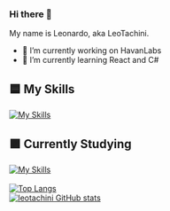### Hi there 👋
My name is Leonardo, aka LeoTachini.

- 🔭 I’m currently working on HavanLabs
- 🌱 I’m currently learning React and C#

## 🟦 My Skills
  [![My Skills](https://skillicons.dev/icons?i=html,css,javascript,typescript,react,mysql,git,github,vscode)](https://skillicons.dev)<br>
## 🟪 Currently Studying
  [![My Skills](https://skillicons.dev/icons?i=react,next,cs)](https://skillicons.dev)<br>    
        <a href="https://github.com/leotachini">
            <img src="https://github-readme-stats.vercel.app/api/top-langs/?username=leotachini&theme=dark&bg_color=0D1117&text_color=FFFFFF&title_color=FFFFFF&langs_count=8" alt="Top Langs" />
        </a>
        <br>
        <a href="https://github.com/leotachini">
            <img src="https://github-readme-stats.vercel.app/api?username=leotachini&show_icons=true&theme=transparent" alt="leotachini GitHub stats" />
        </a>
    
  
<!--colocar api pokemon aleatorio-->
